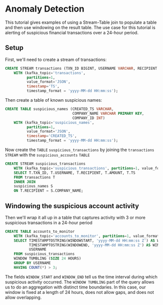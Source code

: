 
# Anomaly Detection

This tutorial gives examples of using a Stream-Table join to populate a table and then use windowing on the result table.  The use case for this tutorial 
is alerting of suspicious financial transactions over a 24-hour period.

## Setup

First, we'll need to create a stream of transactions:

```sql
CREATE STREAM transactions (TXN_ID BIGINT, USERNAME VARCHAR, RECIPIENT VARCHAR, AMOUNT DOUBLE, TS VARCHAR)
    WITH (kafka_topic='transactions',
          partitions=1,
          value_format='JSON',
          timestamp='TS',
          timestamp_format = 'yyyy-MM-dd HH:mm:ss');
```

Then create a table of known suspicious names:

```sql
CREATE TABLE suspicious_names (CREATED_TS VARCHAR,
                               COMPANY_NAME VARCHAR PRIMARY KEY,
                               COMPANY_ID INT)
    WITH (kafka_topic='suspicious_names',
          partitions=1,
          value_format='JSON',
          timestamp='CREATED_TS',
          timestamp_format = 'yyyy-MM-dd HH:mm:ss');
```

Now create the `TABLE` `suspicious_transactions` by joining the `transactions` `STREAM` with the `suspicious_accounts` `TABLE`

```sql
CREATE STREAM suspicious_transactions
    WITH (kafka_topic='suspicious_transactions', partitions=1, value_format='JSON') AS
    SELECT T.TXN_ID, T.USERNAME, T.RECIPIENT, T.AMOUNT, T.TS
    FROM transactions T
    INNER JOIN
    suspicious_names S
    ON T.RECIPIENT = S.COMPANY_NAME;
```

## Windowing the suspicious account activity
 
Then we'll wrap it all up in a table that captures activity with 3 or more suspicious transactions in a 24-hour period

```sql
CREATE TABLE accounts_to_monitor
    WITH (kafka_topic='accounts_to_monitor', partitions=1, value_format='JSON') AS
    SELECT TIMESTAMPTOSTRING(WINDOWSTART, 'yyyy-MM-dd HH:mm:ss Z') AS WINDOW_START, 
           TIMESTAMPTOSTRING(WINDOWEND, 'yyyy-MM-dd HH:mm:ss Z') AS WINDOW_END,
           USERNAME
    FROM suspicious_transactions
    WINDOW TUMBLING (SIZE 24 HOURS) 
    GROUP BY USERNAME
    HAVING COUNT(*) > 3;
```
The fields `WINDOW_START` and `WINDOW_END` tell us the time interval during which suspicious activity occurred. The `WINDOW TUMBLING` part of the query 
allows us to do an aggregation with distinct time boundaries. 
In this case, our window is fixed at a length of 24 hours, does not allow gaps, and does not allow overlapping.
